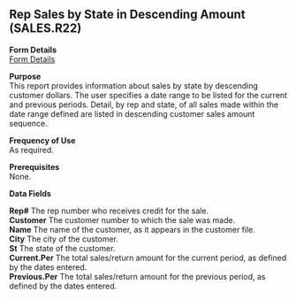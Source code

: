 ##  Rep Sales by State in Descending Amount (SALES.R22)

<PageHeader />

**Form Details**  
[ Form Details ](SALES-R22-1/README.md)   

**Purpose**  
This report provides information about sales by state by descending customer
dollars. The user specifies a date range to be listed for the current and
previous periods. Detail, by rep and state, of all sales made within the date
range defined are listed in descending customer sales amount sequence.

**Frequency of Use**  
As required.

**Prerequisites**  
None.

**Data Fields**

**Rep#** The rep number who receives credit for the sale.  
**Customer** The customer number to which the sale was made.  
**Name** The name of the customer, as it appears in the customer file.  
**City** The city of the customer.  
**St** The state of the customer.  
**Current.Per** The total sales/return amount for the current period, as
defined by the dates entered.  
**Previous.Per** The total sales/return amount for the previous period, as
defined by the dates entered.  
  
<badge text= "Version 8.10.57" vertical="middle" />

<PageFooter />